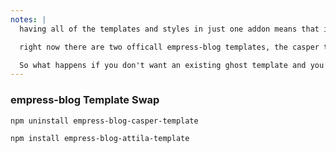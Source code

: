```yaml
---
notes: |
  having all of the templates and styles in just one addon means that if you want to drastically change the look of your blog all you need to do is remove one addon and add another! pretty cool if you ask me

  right now there are two officall empress-blog templates, the casper template which is a shallow fork of the Ghost Casper template, and there is also the attila template which is again a shallow fork of a popular open source ghost template. As I said before, it's pretty straight forward to port ghost templates to empress-blog templates so if anyone knows a good Ghost template they would like to use don't hesitate to request a port!

  So what happens if you don't want an existing ghost template and you want to start from scratch with your own? well there is an addon for that too!
---
```


### empress-blog Template Swap

```bash
npm uninstall empress-blog-casper-template

npm install empress-blog-attila-template
```
